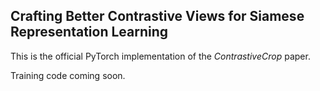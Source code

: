 ## Crafting Better Contrastive Views for Siamese Representation Learning

This is the official PyTorch implementation of the _ContrastiveCrop_ paper.

Training code coming soon.
